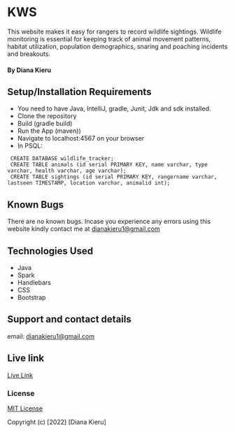 # KWS
This website makes it easy for rangers to record wildlife sightings. Wildlife monitoring is essential for keeping track of animal movement patterns, habitat utilization, population demographics, snaring and poaching incidents and breakouts.
#### By  Diana Kieru

## Setup/Installation Requirements
* You need to have Java, IntelliJ, gradle, Junit, Jdk and sdk installed.
* Clone the repository
* Build (gradle build)
* Run the App (maven))
* Navigate to localhost:4567 on your browser
* In PSQL:
```
 CREATE DATABASE wildlife_tracker;
 CREATE TABLE animals (id serial PRIMARY KEY, name varchar, type varchar, health varchar, age varchar);
 CREATE TABLE sightings (id serial PRIMARY KEY, rangername varchar, lastseen TIMESTAMP, location varchar, animalid int);
```
## Known Bugs
There are no known bugs. Incase you experience any errors using this website kindly contact me at dianakieru1@gmail.com
## Technologies Used
* Java
* Spark
* Handlebars
* CSS
* Bootstrap
## Support and contact details
email: dianakieru1@gmail.com

## Live link
[Live Link]( https://deekws.herokuapp.com/ )
### License
[MIT License](./LICENSE)

Copyright (c) [2022] [Diana Kieru]
